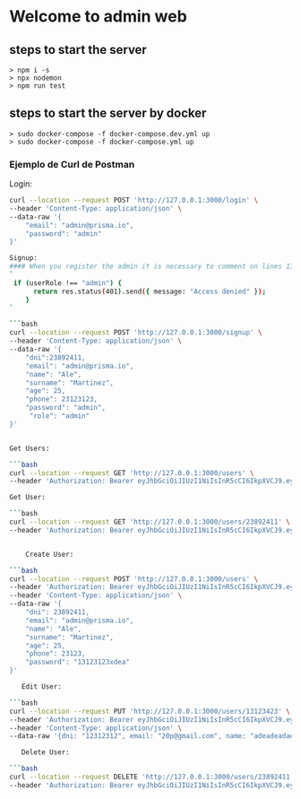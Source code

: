 # Welcome to admin web


## steps to start the server
    > npm i -s
    > npx nodemon
    > npm run test
    
## steps to start the server by docker
    > sudo docker-compose -f docker-compose.dev.yml up
    > sudo docker-compose -f docker-compose.yml up
### Ejemplo de Curl de Postman

Login:

```bash
curl --location --request POST 'http://127.0.0.1:3000/login' \
--header 'Content-Type: application/json' \
--data-raw '{
    "email": "admin@prisma.io",
    "password": "admin"
}'

Signup:
#### When you register the admin it is necessary to comment on lines 13,14 and 15 of the middleware/auth
`    
 if (userRole !== "admin") {
      return res.status(401).send({ message: "Access denied" });
    }
`

```bash
curl --location --request POST 'http://127.0.0.1:3000/signup' \
--header 'Content-Type: application/json' \
--data-raw '{
    "dni":23892411,
    "email": "admin@prisma.io",
    "name": "Ale",
    "surname": "Martinez",
    "age": 25,  
    "phone": 23123123,
    "password": "admin",
     "role": "admin"
}'


Get Users:

```bash
curl --location --request GET 'http://127.0.0.1:3000/users' \
--header 'Authorization: Bearer eyJhbGciOiJIUzI1NiIsInR5cCI6IkpXVCJ9.eyJlbWFpbCI6ImxlQHByaXNtYS5pbyIsImlhdCI6MTcwMDczNDU5OCwiZXhwIjoxNzAwNzY0NTk4fQ.MdgydOcVaHUxslj2VoCPgN6NAi395-x2WXMXdyxgEaw'

Get User:

```bash
curl --location --request GET 'http://127.0.0.1:3000/users/23892411' \
--header 'Authorization: Bearer eyJhbGciOiJIUzI1NiIsInR5cCI6IkpXVCJ9.eyJfaWQiOjEyMzQzMjUsImVtYWlsIjoiYTNkZmZlZWRlQHByaXNtYS5pbyIsImlhdCI6MTY5ODIyNTY2MCwiZXhwIjoxNjk4MjI1OTYwfQ.nTMtIcXjYHQLvKjUFUlwIH6qk59zl_fvI8XENJNV31k'


    Create User:

```bash
curl --location --request POST 'http://127.0.0.1:3000/users' \
--header 'Authorization: Bearer eyJhbGciOiJIUzI1NiIsInR5cCI6IkpXVCJ9.eyJfaWQiOjEyMzQzMjUsImVtYWlsIjoiYTNkZmZlZWRlQHByaXNtYS5pbyIsImlhdCI6MTY5ODIyNTY2MCwiZXhwIjoxNjk4MjI1OTYwfQ.nTMtIcXjYHQLvKjUFUlwIH6qk59zl_fvI8XENJNV31k' \
--header 'Content-Type: application/json' \
--data-raw '{
    "dni": 23892411,
    "email": "admin@prisma.io",
    "name": "Ale",
    "surname": "Martinez",
    "age": 25,
    "phone": 23123,
    "password": "13123123xdea"
}'

   Edit User:

```bash
curl --location --request PUT 'http://127.0.0.1:3000/users/13123423' \
--header 'Authorization: Bearer eyJhbGciOiJIUzI1NiIsInR5cCI6IkpXVCJ9.eyJfaWQiOjEyMzQzMjUsImVtYWlsIjoiYTNkZmZlZWRlQHByaXNtYS5pbyIsImlhdCI6MTY5ODIyNTY2MCwiZXhwIjoxNjk4MjI1OTYwfQ.nTMtIcXjYHQLvKjUFUlwIH6qk59zl_fvI8XENJNV31k' \
--header 'Content-Type: application/json' \
--data-raw '{dni: "12312312", email: "20p@gmail.com", name: "adeadeadae", surname: "daedaedaed", age: 34,…'

   Delete User:

```bash
curl --location --request DELETE 'http://127.0.0.1:3000/users/23892411' \
--header 'Authorization: Bearer eyJhbGciOiJIUzI1NiIsInR5cCI6IkpXVCJ9.eyJfaWQiOjEyMzQzMjUsImVtYWlsIjoiYTNkZmZlZWRlQHByaXNtYS5pbyIsImlhdCI6MTY5ODIyNTY2MCwiZXhwIjoxNjk4MjI1OTYwfQ.nTMtIcXjYHQLvKjUFUlwIH6qk59zl_fvI8XENJNV31k'